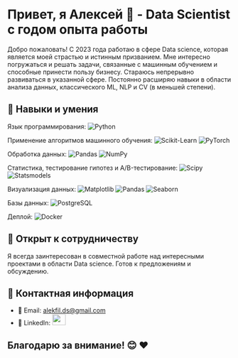 # Привет, я Алексей 👋 - Data Scientist с годом опыта работы

Добро пожаловать! С 2023 года работаю в сфере Data science, которая является моей страстью и истинным призванием. Мне интересно погружаться и решать задачи, связанные с машинным обучением и способные принести пользу бизнесу. Стараюсь непрерывно развиваться в указанной сфере. Постоянно расширяю навыки в области анализа данных, классического ML, NLP и CV (в меньшей степени).

## 💼 Навыки и умения

Язык программирования: ![Python](http://img.shields.io/badge/-Python-3776AB?style=flat-square&logo=python&logoColor=ffffff)

Применение алгоритмов машинного обучения: ![Scikit-Learn](https://img.shields.io/badge/-Scikit_Learn-%23F7931E?style=flat-square&logo=scikit-learn&logoColor=ffffff) <!--![TensorFlow](https://img.shields.io/badge/-TensorFlow-%23FF6F00?style=flat-square&logo=tensorflow&logoColor=ffffff)--> ![PyTorch](https://img.shields.io/badge/-PyTorch-%23EE4C2C?style=flat-square&logo=pytorch&logoColor=ffffff)

Обработка данных: ![Pandas](https://img.shields.io/badge/-Pandas-%23150458?style=flat-square&logo=pandas&logoColor=ffffff) ![NumPy](https://img.shields.io/badge/-NumPy-%23013243?style=flat-square&logo=numpy&logoColor=ffffff)

Статистика, тестирование гипотез и А/B-тестирование: ![Scipy](https://img.shields.io/badge/-Scipy-%230C55A5?style=flat-square&logo=python&logoColor=ffffff) ![Statsmodels](https://img.shields.io/badge/-Statsmodels-%236440A7?style=flat-square&logo=python&logoColor=ffffff)

Визуализация данных: ![Matplotlib](https://img.shields.io/badge/-Matplotlib-%230076D6?style=flat-square&logo=python&logoColor=ffffff)
 ![Pandas](https://img.shields.io/badge/-Pandas-%23150458?style=flat-square&logo=pandas&logoColor=ffffff) ![Seaborn](https://img.shields.io/badge/-Seaborn-%23747DBA?style=flat-square&logo=python&logoColor=ffffff)

Базы данных: ![PostgreSQL](https://img.shields.io/badge/-PostgreSQL-%23336791?style=flat-square&logo=postgresql&logoColor=ffffff) <!-- ![MySQL](https://img.shields.io/badge/-MySQL-%234479A1?style=flat-square&logo=mysql&logoColor=ffffff) -->

Деплой: ![Docker](https://img.shields.io/badge/-Docker-%232496ED?style=flat-square&logo=docker&logoColor=ffffff)

## 🌱 Открыт к сотрудничеству

Я всегда заинтересован в совместной работе над интересными проектами в области Data science. Готов к предложениям и обсуждению.

## 🚀 Контактная информация

- 📧 Email: [alekfil.ds@gmail.com](mailto:alekfil.ds@gmail.com)
- 💼 LinkedIn: <a href="https://www.linkedin.com/in/alekfil/"> <img src="https://img.icons8.com/fluent/48/000000/linkedin.png" height = '25px' width="30px"/> </a>

## Благодарю за внимание! 😊 ❤️

